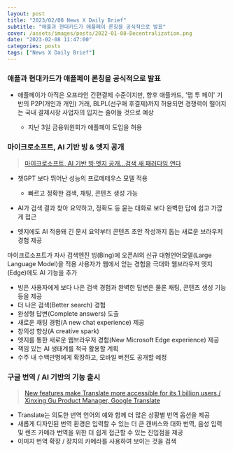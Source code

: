```yaml
---
layout: post
title: "2023/02/08 News X Daily Brief"
subtitle: "애플과 현대카드가 애플페이 론칭을 공식적으로 발표"
cover: /assets/images/posts/2022-01-08-Decentralization.png
date: "2023-02-08 11:47:00"
categories: posts
tags: ["News X Daily Brief"]
---
```


### 애플과 현대카드가 애플페이 론칭을 공식적으로 발표

- 애플페이가 아직은 오프라인 간편결제 수준이지만, 향후 애플카드, '탭 투 페이' 기반의 P2P(개인과 개인) 거래, BLPL(선구매 후결제)까지 허용되면 경쟁력이 떨어지는 국내 결제시장 사업자의 입지는 줄어들 것으로 예상

    - 지난 3일 금융위원회가 애플페이 도입을 허용

### 마이크로소프트, AI 기반 빙 & 엣지 공개

> [마이크로소프트, AI 기반 빙·엣지 공개…검색 새 패러다임 연다](https://news.microsoft.com/ko-kr/2023/02/08/reinventing-search-edge-ai/)

- 챗GPT 보다 뛰어난 성능의 프로메테우스 모델 적용

    - 빠르고 정확한 검색, 채팅, 콘텐츠 생성 가능

- AI가 검색 결과 찾아 요약하고, 정확도 등 묻는 대화로 보다 완벽한 답에 쉽고 가깝게 접근
- 엣지에도 AI 적용돼 긴 문서 요약부터 콘텐츠 초안 작성까지 돕는 새로운 브라우저 경험 제공

마이크로소프트가 자사 검색엔진 빙(Bing)에 오픈AI의 신규 대형언어모델(Large Language Model)을 적용
사용자가 웹에서 얻는 경험을 극대화
웹브라우저 엣지(Edge)에도 AI 기능을 추가

 - 빙은 사용자에게 보다 나은 검색 경험과 완벽한 답변은 물론 채팅, 콘텐츠 생성 기능 등을 제공
 - 더 나은 검색(Better search) 경험
 - 완성형 답변(Complete answers) 도출
 - 새로운 채팅 경험(A new chat experience) 제공
 - 창의성 향상(A creative spark)
 - 엣지를 통한 새로운 웹브라우저 경험(New Microsoft Edge experience) 제공
 - 책임 있는 AI 생태계를 적극 활용할 계획
 - 수주 내 수백만명에게 확장하고, 모바일 버전도 공개할 예정

### 구글 번역 / AI 기반의 기능 출시

> [New features make Translate more accessible for its 1 billion users / Xinxing Gu Product Manager, Google Translate](https://blog.google/products/translate/new-features-make-translate-more-accessible-for-its-1-billion-users/)

- Translate는 의도한 번역 언어의 예와 함께 더 많은 상황별 번역 옵션을 제공
- 새롭게 디자인된 번역 환경은 입력할 수 있는 더 큰 캔버스와 대화 번역, 음성 입력 및 렌즈 카메라 번역을 위한 더 쉽게 접근할 수 있는 진입점을 제공
- 이미지 번역 확장 / 장치의 카메라를 사용하여 보이는 것을 검색

